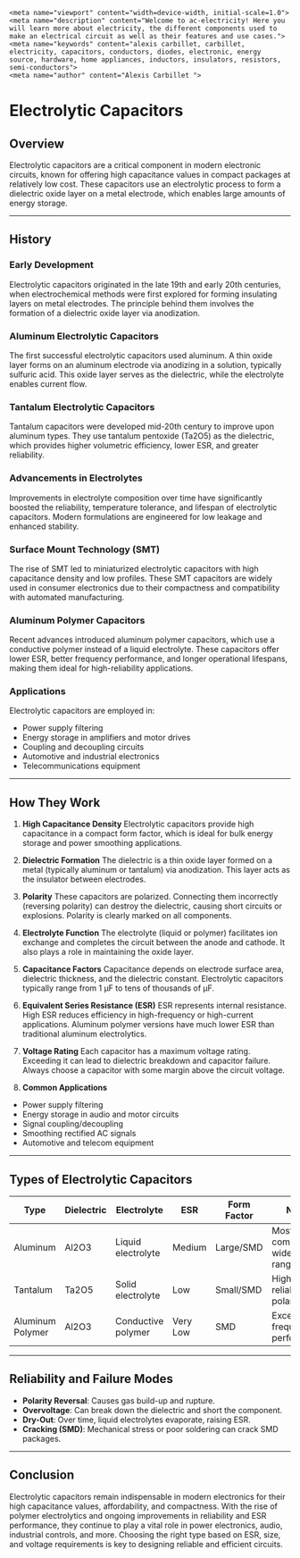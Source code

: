     <meta name="viewport" content="width=device-width, initial-scale=1.0">
    <meta name="description" content="Welcome to ac-electricity! Here you will learn more about electricity, the different components used to make an electrical circuit as well as their features and use cases.">
    <meta name="keywords" content="alexis carbillet, carbillet, electricity, capacitors, conductors, diodes, electronic, energy source, hardware, home appliances, inductors, insulators, resistors, semi-conductors">
    <meta name="author" content="Alexis Carbillet ">
</head>

# Electrolytic Capacitors

## Overview

Electrolytic capacitors are a critical component in modern electronic circuits, known for offering high capacitance values in compact packages at relatively low cost. These capacitors use an electrolytic process to form a dielectric oxide layer on a metal electrode, which enables large amounts of energy storage.

---

## History

### Early Development

Electrolytic capacitors originated in the late 19th and early 20th centuries, when electrochemical methods were first explored for forming insulating layers on metal electrodes. The principle behind them involves the formation of a dielectric oxide layer via anodization.

### Aluminum Electrolytic Capacitors

The first successful electrolytic capacitors used aluminum. A thin oxide layer forms on an aluminum electrode via anodizing in a solution, typically sulfuric acid. This oxide layer serves as the dielectric, while the electrolyte enables current flow.

### Tantalum Electrolytic Capacitors

Tantalum capacitors were developed mid-20th century to improve upon aluminum types. They use tantalum pentoxide (Ta2O5) as the dielectric, which provides higher volumetric efficiency, lower ESR, and greater reliability.

### Advancements in Electrolytes

Improvements in electrolyte composition over time have significantly boosted the reliability, temperature tolerance, and lifespan of electrolytic capacitors. Modern formulations are engineered for low leakage and enhanced stability.

### Surface Mount Technology (SMT)

The rise of SMT led to miniaturized electrolytic capacitors with high capacitance density and low profiles. These SMT capacitors are widely used in consumer electronics due to their compactness and compatibility with automated manufacturing.

### Aluminum Polymer Capacitors

Recent advances introduced aluminum polymer capacitors, which use a conductive polymer instead of a liquid electrolyte. These capacitors offer lower ESR, better frequency performance, and longer operational lifespans, making them ideal for high-reliability applications.

### Applications

Electrolytic capacitors are employed in:

* Power supply filtering
* Energy storage in amplifiers and motor drives
* Coupling and decoupling circuits
* Automotive and industrial electronics
* Telecommunications equipment

---

## How They Work

1. **High Capacitance Density**
   Electrolytic capacitors provide high capacitance in a compact form factor, which is ideal for bulk energy storage and power smoothing applications.

2. **Dielectric Formation**
   The dielectric is a thin oxide layer formed on a metal (typically aluminum or tantalum) via anodization. This layer acts as the insulator between electrodes.

3. **Polarity**
   These capacitors are polarized. Connecting them incorrectly (reversing polarity) can destroy the dielectric, causing short circuits or explosions. Polarity is clearly marked on all components.

4. **Electrolyte Function**
   The electrolyte (liquid or polymer) facilitates ion exchange and completes the circuit between the anode and cathode. It also plays a role in maintaining the oxide layer.

5. **Capacitance Factors**
   Capacitance depends on electrode surface area, dielectric thickness, and the dielectric constant. Electrolytic capacitors typically range from 1 µF to tens of thousands of µF.

6. **Equivalent Series Resistance (ESR)**
   ESR represents internal resistance. High ESR reduces efficiency in high-frequency or high-current applications. Aluminum polymer versions have much lower ESR than traditional aluminum electrolytics.

7. **Voltage Rating**
   Each capacitor has a maximum voltage rating. Exceeding it can lead to dielectric breakdown and capacitor failure. Always choose a capacitor with some margin above the circuit voltage.

8. **Common Applications**

* Power supply filtering
* Energy storage in audio and motor circuits
* Signal coupling/decoupling
* Smoothing rectified AC signals
* Automotive and telecom equipment

---

## Types of Electrolytic Capacitors

| Type             | Dielectric | Electrolyte        | ESR      | Form Factor | Notes                           |
| ---------------- | ---------- | ------------------ | -------- | ----------- | ------------------------------- |
| Aluminum         | Al2O3      | Liquid electrolyte | Medium   | Large/SMD   | Most common, wide usage range   |
| Tantalum         | Ta2O5      | Solid electrolyte  | Low      | Small/SMD   | High reliability, polarized     |
| Aluminum Polymer | Al2O3      | Conductive polymer | Very Low | SMD         | Excellent frequency performance |

---

## Reliability and Failure Modes

* **Polarity Reversal**: Causes gas build-up and rupture.
* **Overvoltage**: Can break down the dielectric and short the component.
* **Dry-Out**: Over time, liquid electrolytes evaporate, raising ESR.
* **Cracking (SMD)**: Mechanical stress or poor soldering can crack SMD packages.

---

## Conclusion

Electrolytic capacitors remain indispensable in modern electronics for their high capacitance values, affordability, and compactness. With the rise of polymer electrolytics and ongoing improvements in reliability and ESR performance, they continue to play a vital role in power electronics, audio, industrial controls, and more. Choosing the right type based on ESR, size, and voltage requirements is key to designing reliable and efficient circuits.
